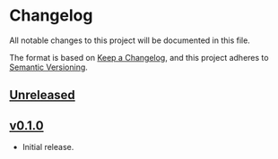 # Changelog
All notable changes to this project will be documented in this file.

The format is based on [Keep a Changelog](https://keepachangelog.com/en/1.0.0/),
and this project adheres to [Semantic Versioning](https://semver.org/spec/v2.0.0.html).

## [Unreleased](https://github.com/eidoo/hybrid-exchange-sdk/compare/v0.1.0...HEAD)

## [v0.1.0](https://github.com/eidoo/hybrid-exchange-sdk/compare/fe254ad...v0.1.0)

- Initial release.